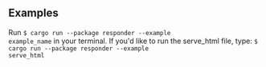 ## Examples

Run <code>$ cargo run --package responder --example example_name</code> in your terminal. If you'd like to run the serve_html file, type: <code>$ cargo run --package responder --example serve_html</code>